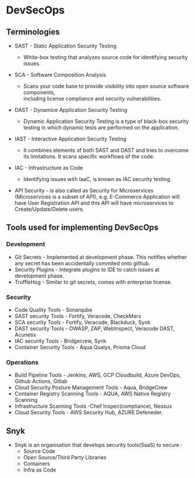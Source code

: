 # DevSecOps 

## Terminologies

* SAST - Static Application Security Testing
    - White-box testing that analyzes source code for identifying security issues.

* SCA - Software Composition Analysis
    - Scans your code base to provide visibility into open source software components,<br>
      including license compliance and security vulnerabilities.

* DAST - Dynamice Application Security Testing
    - Dynamic Application Security Testing is a type of black-box security testing in which dynamic tests are performed on the application.

* IAST - Interactive Application Security Testing
    - It combines elements of both SAST and DAST and tries to overcome its limitations. It scans specific workflows of the code.

* IAC - Infrastructure as Code 
    - Identifying issues with IaaC, is known as IAC security testing.

* API Security - is also called as Security for Microservices (Microservices is a subset of API), e.g. E-Commerce Application will have User Registration API and this API will have microservices to Create/Update/Delete users.

## Tools used for implementing DevSecOps

### Development

* Git Secrets - Implemented at development phase. This notifies whether any secret has been accidentally commited onto github.
* Security Plugins - Integrate plugins to IDE to catch issues at development phase.
* TruffleHog - Similar to git secrets, comes with enterprise license.

### Security

* Code Quality Tools - Sonarqube
* SAST security Tools - Fortify, Veracode, CheckMarx
* SCA security Tools - Fortify, Veracode, Blackduck, Synk
* DAST security Tools - OWASP, ZAP, WebInspect, Veracode DAST, Acunetix
* IAC security Tools - Bridgecrew, Synk
* Container Security Tools - Aqua Qualys, Prisma Cloud

### Operations

* Build Pipeline Tools - Jenkins, AWS, GCP Cloudbuild, Azure DevOps, Github Actions, Gitlab
* Cloud Security Posture Management Tools - Aqua, BridgeCrew
* Container Registry Scanning Tools - AQUA, AWS Native Registry Scanning
* Infrastructure Scanning Tools -Chef Inspec(compliance), Nessus
* Cloud Security Tools - AWS Security Hub, AZURE Defeneder.

## Snyk

* Snyk is an organisation that develops security tools(SaaS) to secure :
  * Source Code
  * Open Source/Third Party Libraries
  * Containers
  * Infra as Code
